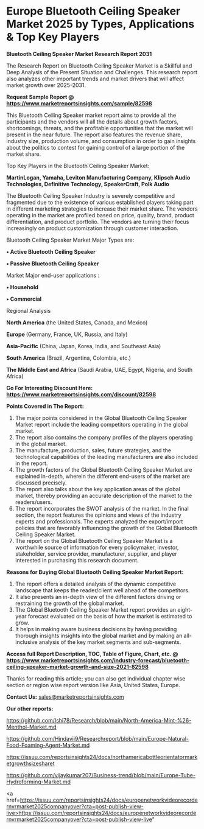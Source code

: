# Europe Bluetooth Ceiling Speaker Market 2025 by Types, Applications & Top Key Players

<strong>Bluetooth Ceiling Speaker Market Research Report 2031</strong>

The Research Report on Bluetooth Ceiling Speaker Market is a Skillful and Deep Analysis of the Present Situation and Challenges. This research report also analyzes other important trends and market drivers that will affect market growth over 2025-2031.

<strong>Request Sample Report @ <a href=https://www.marketreportsinsights.com/sample/82598>https://www.marketreportsinsights.com/sample/82598</a></strong>

This Bluetooth Ceiling Speaker market report aims to provide all the participants and the vendors will all the details about growth factors, shortcomings, threats, and the profitable opportunities that the market will present in the near future. The report also features the revenue share, industry size, production volume, and consumption in order to gain insights about the politics to contest for gaining control of a large portion of the market share.

Top Key Players in the Bluetooth Ceiling Speaker Market:

<strong>MartinLogan, Yamaha, Leviton Manufacturing Company, Klipsch Audio Technologies, Definitive Technology, SpeakerCraft, Polk Audio</strong>

The Bluetooth Ceiling Speaker Industry is severely competitive and fragmented due to the existence of various established players taking part in different marketing strategies to increase their market share. The vendors operating in the market are profiled based on price, quality, brand, product differentiation, and product portfolio. The vendors are turning their focus increasingly on product customization through customer interaction.

Bluetooth Ceiling Speaker Market Major Types are:

<strong>• Active Bluetooth Ceiling Speaker

• Passive Bluetooth Ceiling Speaker</strong>

Market Major end-user applications :

<strong>• Household

• Commercial</strong>

Regional Analysis

</u><strong><b>North America</b></strong> (the United States, Canada, and Mexico)

<strong><b>Europe </b></strong>(Germany, France, UK, Russia, and Italy)

<strong><b>Asia-Pacific</b></strong> (China, Japan, Korea, India, and Southeast Asia)

<strong><b>South America</b></strong> (Brazil, Argentina, Colombia, etc.)

<strong><b>The Middle East and Africa</b></strong> (Saudi Arabia, UAE, Egypt, Nigeria, and South Africa)

<strong>Go For Interesting Discount Here: <a href=https://www.marketreportsinsights.com/discount/82598>https://www.marketreportsinsights.com/discount/82598</a></strong>

<strong>Points Covered in The Report:</strong>
<ol>
  <li>The major points considered in the Global Bluetooth Ceiling Speaker Market report include the leading competitors operating in the global market.</li>
  <li>The report also contains the company profiles of the players operating in the global market.</li>
  <li>The manufacture, production, sales, future strategies, and the technological capabilities of the leading manufacturers are also included in the report.</li>
  <li>The growth factors of the Global Bluetooth Ceiling Speaker Market are explained in-depth, wherein the different end-users of the market are discussed precisely.</li>
  <li>The report also talks about the key application areas of the global market, thereby providing an accurate description of the market to the readers/users.</li>
  <li>The report incorporates the SWOT analysis of the market. In the final section, the report features the opinions and views of the industry experts and professionals. The experts analyzed the export/import policies that are favorably influencing the growth of the Global Bluetooth Ceiling Speaker Market.</li>
  <li>The report on the Global Bluetooth Ceiling Speaker Market is a worthwhile source of information for every policymaker, investor, stakeholder, service provider, manufacturer, supplier, and player interested in purchasing this research document.</li>
</ol>
<strong>Reasons for Buying Global Bluetooth Ceiling Speaker Market Report:</strong>

<ol>
  <li>The report offers a detailed analysis of the dynamic competitive landscape that keeps the reader/client well ahead of the competitors.</li>
  <li>It also presents an in-depth view of the different factors driving or restraining the growth of the global market.</li>
  <li>The Global Bluetooth Ceiling Speaker Market report provides an eight-year forecast evaluated on the basis of how the market is estimated to grow.</li>
  <li>It helps in making aware business decisions by having providing thorough insights insights into the global market and by making an all-inclusive analysis of the key market segments and sub-segments.</li>
</ol>
<strong>Access full Report Description, TOC, Table of Figure, Chart, etc. @ <a href=https://www.marketreportsinsights.com/industry-forecast/bluetooth-ceiling-speaker-market-growth-and-size-2021-82598>https://www.marketreportsinsights.com/industry-forecast/bluetooth-ceiling-speaker-market-growth-and-size-2021-82598</a></strong>


Thanks for reading this article; you can also get individual chapter wise section or region wise report version like Asia, United States, Europe.

<strong>Contact Us:</strong>
sales@marketreportsinsights.com

<strong>Our other reports:</strong>

<a href=https://github.com/Ishi78/Research/blob/main/North-America-Mint-%26-Menthol-Market.md>https://github.com/Ishi78/Research/blob/main/North-America-Mint-%26-Menthol-Market.md</a>

<a href=https://github.com/Hindavii9/Researchreport/blob/main/Europe-Natural-Food-Foaming-Agent-Market.md>https://github.com/Hindavii9/Researchreport/blob/main/Europe-Natural-Food-Foaming-Agent-Market.md</a>

<a href=https://issuu.com/reportsinsights24/docs/northamericabottleorientatormarketgrowthsizesharet>https://issuu.com/reportsinsights24/docs/northamericabottleorientatormarketgrowthsizesharet</a>

<a href=https://github.com/vijaykumar207/Business-trend/blob/main/Europe-Tube-Hydroforming-Market.md>https://github.com/vijaykumar207/Business-trend/blob/main/Europe-Tube-Hydroforming-Market.md</a>

<a href=https://issuu.com/reportsinsights24/docs/europenetworkvideorecordernvrmarket2025companyover?cta=post-publish-view-live>https://issuu.com/reportsinsights24/docs/europenetworkvideorecordernvrmarket2025companyover?cta=post-publish-view-live</a>"
